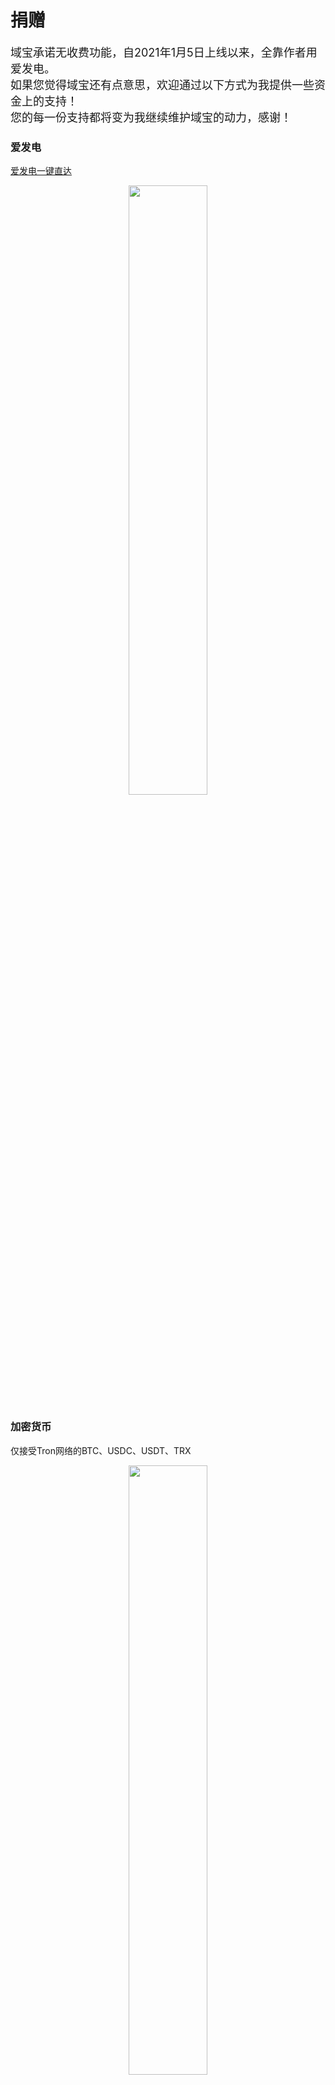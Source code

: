 # 捐赠

<font size=4>域宝承诺无收费功能，自2021年1月5日上线以来，全靠作者用爱发电。  
如果您觉得域宝还有点意思，欢迎通过以下方式为我提供一些资金上的支持！  
您的每一份支持都将变为我继续维护域宝的动力，感谢！</font>

<!-- ![爱发电二维码](images/afdian-轻尘.jpg) -->

### 爱发电
<!-- <font color=red>2024年7月15日晚23:30左右爱发电突发无法访问、官网域名被指向停靠站、ICP备案被注销等情。  
虽然次日1点官网已恢复访问，但仍然无法查询到ICP备案信息。在收到明确消息前，请停止使用爱发电平台。</font>  
7月19日已恢复。  
![](https://s2.loli.net/2024/07/16/t6YdqD1IECbjZmk.png ':size=60%') -->
[爱发电一键直达](https://afdian.com/a/yubao)
<center><img src="https://s2.loli.net/2024/07/27/51L8wnSvdAhBcaC.jpg" width=50%></center>

### 加密货币
仅接受Tron网络的BTC、USDC、USDT、TRX
<center><img src="https://s2.loli.net/2023/10/13/Qz7pcyr5TG2Mqwn.jpg" width=50%></center>


## 致谢

|捐赠人|渠道|金额|捐赠日期|备注|
|---|---|---|---|---|
| 爱发电用户_4EhQ | 爱发电 | CNY 10.00 | 2021-08-19 ||
| yaozi | 爱发电 | CNY 5.00 | 2021-08-21 ||
| 日天 | 爱发电 | CNY 30.00 | 2021-08-22 ||
| 爱发电用户_MjyS | 爱发电 | CNY 10.00 | 2021-08-22 ||
| 71*****31 | QQ红包 | CNY 5.00 | 2021-08-22 ||
| 某科学的死宅 | 爱发电 | CNY 10.00 | 2021-10-03 ||
| 万元 | 爱发电 | CNY 15.00 | 2021-11-07 ||
| 某科学的死宅 | 爱发电 | CNY 30.00 | 2022-01-23 ||
| 阎：） | 爱发电 | CNY 5.00 | 2022-03-18 ||
| 11*****65 | QQ红包 | CNY 30.00 | 2022-04-25 ||
| 茄子 | 爱发电 | CNY 5.00 | 2022-05-06 ||
| 爱发电用户_Vga9 | 爱发电 | CNY 10.00 | 2022-07-14 ||
| 万元 | 爱发电 | CNY 24.00 | 2022-07-31  ||
| Rize Tedeza | 爱发电 | CNY 30.00 | 2022-08-12 ||
| 11*****65 | QQ红包 | CNY 4.00 | 2022-09-10 ||
| fox-snakey | 爱发电 | CNY 5.00 | 2022-09-25 ||
| 茄子 | 爱发电 | CNY 10.00 | 2022-10-29 ||
| 7*****20 | QQ红包 | CNY 18 | 2022-12-08 ||
| 御坂 | 爱发电 | CNY 135.36 | 2022-12-27 | 144*0.94=135.36 |
| 11*****65 | QQ红包 | CNY 30.00 | 2023-03-15 ||
| 御坂 | 爱发电 | CNY 169.20 | 2023-08-25 | 180*0.94=169.20<br>下次别打这么多，给v上个舰不好吗|
| 泠瑶 | 爱发电 | CNY 20.00 | 2023-09-21 ||
| 泠瑶 | 爱发电 | CNY 30.00 | 2023-11-10 ||
| 泠瑶 | 爱发电 | CNY 20.00 | 2023-11-19 ||
| 武见妙 | 爱发电 | CNY 20.00 | 2024-01-29 ||
| 武见妙 | 爱发电 | CNY 169.20 | 2024-02-20 | 180*0.94=169.20 |
| 御坂 | 爱发电 | CNY 54.6 | 2024-03-21 | 60*0.94=56.4 |
| 天才琪露诺 | 爱发电 | CNY 5 | 2024-05-10 |  |
| 醍醐灌饼 | 爱发电 | CNY 30 | 2024-05-17 |  |
| 爱发电用户2157f / 黄寒飘 | 爱发电 | CNY 10 | 2024-07-08 |  |
| 雾化器喵 | 爱发电 | CNY 30 | 2024-07-28 |  |

Total： CNY 942.16

## 公益捐赠
感谢您对域宝的支持。您对域宝的发电已经让我得到了极大的心理满足感。今后，~~如果还能收到发电，~~我将继续定期将各位的资金支持通过公益捐赠的方式向社会传递出去，恳请您的监督。

|捐赠平台|捐赠项目|金额|捐赠日期|备注|
|---|---|---|---|---|
|[哔哩哔哩](https://love.bilibili.com/)/[联劝公益](https://www.lianquan.org.cn/Know_NewsInfo?id=764)|[给孩子送一个鸡蛋](https://love.bilibili.com/detail?uuid=bbda7948aa)|CNY 610.56|2023-10-20|证书编号[231020558591018724](https://s2.loli.net/2023/10/20/q7PHY8Jvt1lUfgW.png)|

